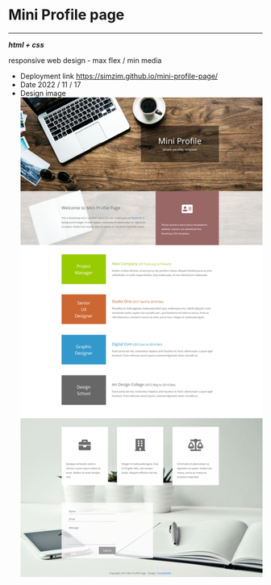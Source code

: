 # Mini Profile page
***
***html + css***

responsive web design - max flex / min media

- Deployment link https://simzim.github.io/mini-profile-page/
- Date 2022 / 11 / 17
- Design image
![Design image](/assets/image/full-screen.jpg)